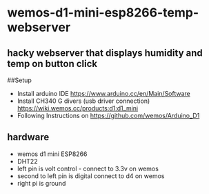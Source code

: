 # wemos-d1-mini-esp8266-temp-webserver

## hacky webserver that displays humidity and temp on button click

##Setup

* Install arduino IDE https://www.arduino.cc/en/Main/Software
* Install CH340 G divers (usb driver connection) https://wiki.wemos.cc/products:d1:d1_mini
* Following Instructions on https://github.com/wemos/Arduino_D1

## hardware

* wemos d1 mini ESP8266
* DHT22
* left pin is volt control - connect to 3.3v on wemos
* second to left pin is digital connect to d4 on wemos
* right pi is ground
